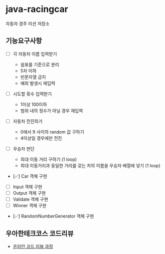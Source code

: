 # java-racingcar

자동차 경주 미션 저장소

## 기능요구사항

- [ ] 각 자동차 이름 입력받기
  - 쉽표를 기준으로 분리
  - 5자 이하
  - 빈문자열 금지
  - 예외 발생시 재입력

- [ ] 시도할 횟수 입력받기
  - 1이상 100이하
  - 범위 내의 정수가 아닐 경우 재입력

- [ ] 자동차 전진하기
  - 0에서 9 사이의 random 값 구하기
  - 4이상일 경우에만 전진

- [ ] 우승자 판단
  - 최대 이동 거리 구하기 (1 loop)
  - 최대 이동거리과 동일한 거리를 갖는 차의 이름을 우승자 배열에 넣기 (1 loop)

- [✅] Car 객체 구현
- [ ] Input 객체 구현
- [ ] Output 객체 구현
- [ ] Validate 객체 구현
- [ ] Winner 객체 구현
- [✅] RandomNumberGenerator 객체 구현

## 우아한테크코스 코드리뷰

- [온라인 코드 리뷰 과정](https://github.com/woowacourse/woowacourse-docs/blob/master/maincourse/README.md)
